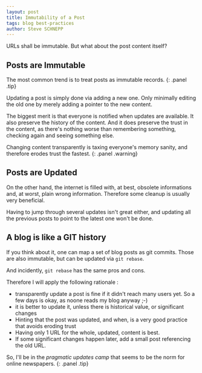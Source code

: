 ```yaml
---
layout: post
title: Immutability of a Post
tags: blog best-practices
author: Steve SCHNEPP
---
```


URLs shall be immutable. But what about the post content itself?

## Posts are Immutable

The most common trend is to treat posts as immutable records.
{: .panel .tip}

Updating a post is simply done via adding a new one. Only minimally editing the old one by merely adding a pointer to the new content.

The biggest merit is that everyone is notified when updates are available. It also preserve the history of the content. And it does preserve the trust in the content, as there's nothing worse than remembering something, checking again and seeing something else.

Changing content transparently is taxing everyone's memory sanity, and therefore erodes trust the fastest.
{: .panel .warning}

## Posts are Updated

On the other hand, the internet is filled with, at best, obsolete informations and, at worst, plain wrong information. Therefore some cleanup is usually very beneficial.

Having to jump through several updates isn't great either, and updating all the previous posts to point to the latest one won't be done.

## A blog is like a GIT history

If you think about it, one can map a set of blog posts as git commits. Those are also immutable, but can be updated via `git rebase`.

And incidently, `git rebase` has the same pros and cons.

Therefore I will apply the following rationale :

* transparently update a post is fine if it didn't reach many users yet. So a few days is okay, as noone reads my blog anyway ;-)
* it is better to update it, unless there is historical value, or significant changes
* Hinting that the post was updated, and when, is a very good practice that avoids eroding trust
* Having only 1 URL for the whole, updated, content is best.
* If some significant changes happen later, add a small post referencing the old URL.

So, I'll be in the *pragmatic updates camp* that seems to be the norm for online newspapers.
{: .panel .tip}
